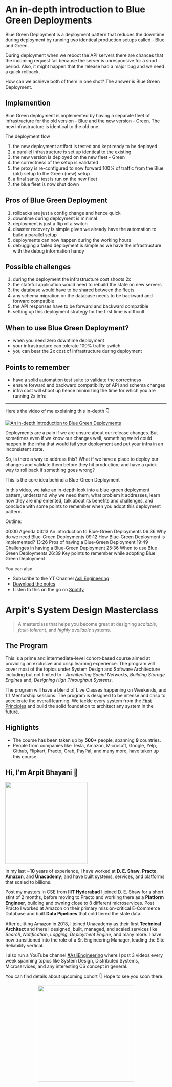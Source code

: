 An in-depth introduction to Blue Green Deployments
===


Blue Green Deployment is a deployment pattern that reduces the downtime during deployment by running two identical production setups called - Blue and Green.

During deployment when we reboot the API servers there are chances that the incoming request fail because the server is unresponsive for a short period. Also, it might happen that the release had a major bug and we need a quick rollback.

How can we achieve both of them in one shot? The answer is Blue Green Deployment.

## Implemention

Blue Green deployment is implemented by having a separate fleet of infrastructure for the old version - Blue and the new version - Green. The new infrastructure is identical to the old one.

The deployment flow

1. the new deployment artifact is tested and kept ready to be deployed
2. a parallel infrastructure is set up identical to the existing
3. the new version is deployed on the new fleet - Green
4. the correctness of the setup is validated
5. the proxy is re-configured to now forward 100% of traffic from the Blue (old) setup to the Green (new) setup
6. a final sanity test is run on the new fleet
7. the blue fleet is now shut down

## Pros of Blue Green Deployment

1. rollbacks are just a config change and hence quick
2. downtime during deployment is minimal
3. deployment is just a flip of a switch
4. disaster recovery is simple given we already have the automation to build a parallel setup
5. deployments can now happen during the working hours
6. debugging a failed deployment is simple as we have the infrastructure with the debug information handy

## Possible challenges

1. during the deployment the infrastructure cost shoots 2x
2. the stateful application would need to rebuild the state on new servers
3. the database would have to be shared between the fleets
4. any schema migration on the database needs to be backward and forward compatible
5. the API responses have to be forward and backward compatible
6. setting up this deployment strategy for the first time is difficult

## When to use Blue Green Deployment?

- when you need zero downtime deployment
- your infrastructure can tolerate 100% traffic switch
- you can bear the 2x cost of infrastructure during deployment

## Points to remember

- have a solid automation test suite to validate the correctness
- ensure forward and backward compatibility of API and schema changes
- infra cost will shoot up hence minimizing the time for which you are running 2x infra
<hr />


<p>Here's the video of me explaining this in-depth 👇‍</p>

[![An in-depth introduction to Blue Green Deployments](https://i.ytimg.com/vi/W6HANd8c9t4/mqdefault.jpg)](https://www.youtube.com/watch?v=W6HANd8c9t4)

Deployments are a pain if we are unsure about our release changes. But sometimes even if we know our changes well, something weird could happen in the infra that would fail your deployment and put your infra in an inconsistent state.

So, is there a way to address this? What if we have a place to deploy our changes and validate them before they hit production; and have a quick way to roll back if something goes wrong?

This is the core idea behind a Blue-Green Deployment

In this video, we take an in-depth look into a blue-green deployment pattern, understand why we need them, what problem it addresses, learn how they are implemented, talk about its benefits and challenges, and conclude with some points to remember when you adopt this deployment pattern.

Outline:

00:00 Agenda
03:13 An introduction to Blue-Green Deployments
06:36 Why do we need Blue-Green Deployments
09:12 How Blue-Green Deployment is implemented?
13:26 Pros of having a Blue-Green Deployment
19:49 Challenges in having a Blue-Green Deployment
25:36 When to use Blue Green Deployments
26:39 Key points to remember while adopting Blue Green Deployment

You can also
 - Subscribe to the YT Channel [Asli Engineering](https://youtube.com/c/ArpitBhayani)
 - [Download the notes](https://drive.google.com/file/d/1jSowz0IW8kD4Fjrv2fsE-ygHVTaZto1d/view?usp=sharing)
 - Listen to this on the go on [Spotify](https://open.spotify.com/show/7qMoamm2iZQrsPVm6IQLoD)

# Arpit's System Design Masterclass

> A masterclass that helps you become great at designing _scalable_, _fault-tolerant_, and _highly available_ systems.

## The Program

This is a prime and intermediate-level cohort-based course aimed at providing an exclusive and crisp learning experience. The program will cover most of the topics under System Design and Software Architecture including but not limited to - _Architecting Social Networks_, _Building Storage Engines_ and, _Designing High Throughput Systems_.

The program will have a blend of Live Classes happening on Weekends, and 1:1 Mentorship sessions. The program is designed to be intense and crisp to accelerate the overall learning. We tackle every system from the [First Principles](https://en.wikipedia.org/wiki/First_principle) and build the solid foundation to architect any system in the future.


## Highlights

 - The course has been taken up by __500+__ people, spanning __9__ countries.
 - People from companies like Tesla, Amazon, Microsoft, Google, Yelp, Github, Flipkart, Practo, Grab, PayPal, and many more, have taken up this course.


## Hi, I'm Arpit Bhayani 👋

<img width="256px" src="https://edge.arpitbhayani.me/img/arpit.jpg" />

In my last **~10** years of experience, I have worked at **D. E. Shaw**, **Practo**, **Amazon**, and **Unacademy**; and have built systems, services, and platforms that scaled to billions.

Post my masters in CSE from **IIIT Hyderabad** I joined D. E. Shaw for a short stint of 2 months, before moving to Practo and working there as a **Platform Engineer**, building and owning close to 8 different microservices. Post Practo I worked at Amazon on their primary mission-critical E-Commerce Database and built **Data Pipelines** that cold tiered the stale data.

After quitting Amazon in 2018, I joined Unacademy as their first **Technical Architect** and there I designed, built, managed, and scaled services like _Search_, _Notification_, _Logging_, _Deployment Engine_, and many more. I have now transitioned into the role of a Sr. Engineering Manager, leading the Site Reliability vertical.

I also run a YouTube channel [#AsliEngineering](https://www.youtube.com/c/ArpitBhayani) where I post 3 videos every week spanning topics like System Design, Distributed Systems, Microservices, and any interesting CS concept in general.

You can find details about upcoming cohort 👇‍ Hope to see you soon there.

<center>
<a target="_blank" href="https://arpitbhayani.me/masterclass">
<img src="https://user-images.githubusercontent.com/4745789/137859181-d4499cf4-ce65-4466-8b88-a078ece0f081.PNG" width="300px" />
</a>
</center>